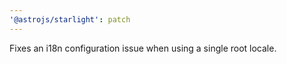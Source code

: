 ```yaml
---
'@astrojs/starlight': patch
---
```


Fixes an i18n configuration issue when using a single root locale.
